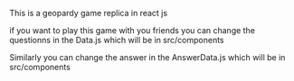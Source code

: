 This is a geopardy game replica in react js 

if you want to play this game with you friends you can change the questionns in the Data.js which will be in src/components

Similarly you can change the answer in the AnswerData.js which will be in src/components


